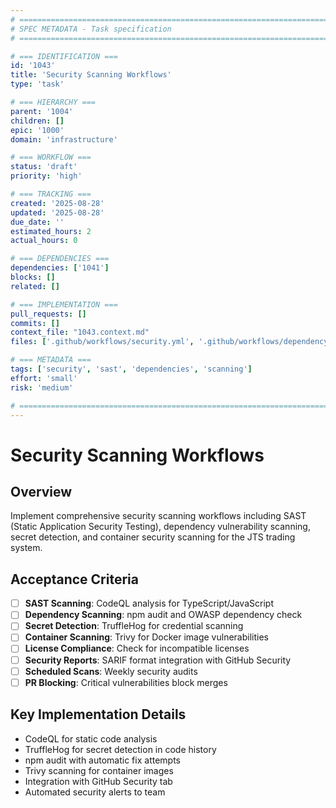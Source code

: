 ```yaml
---
# ============================================================================
# SPEC METADATA - Task specification
# ============================================================================

# === IDENTIFICATION ===
id: '1043'
title: 'Security Scanning Workflows'
type: 'task'

# === HIERARCHY ===
parent: '1004'
children: []
epic: '1000'
domain: 'infrastructure'

# === WORKFLOW ===
status: 'draft'
priority: 'high'

# === TRACKING ===
created: '2025-08-28'
updated: '2025-08-28'
due_date: ''
estimated_hours: 2
actual_hours: 0

# === DEPENDENCIES ===
dependencies: ['1041']
blocks: []
related: []

# === IMPLEMENTATION ===
pull_requests: []
commits: []
context_file: "1043.context.md"
files: ['.github/workflows/security.yml', '.github/workflows/dependency-check.yml']

# === METADATA ===
tags: ['security', 'sast', 'dependencies', 'scanning']
effort: 'small'
risk: 'medium'

# ============================================================================
---
```


# Security Scanning Workflows

## Overview

Implement comprehensive security scanning workflows including SAST (Static Application Security Testing), dependency vulnerability scanning, secret detection, and container security scanning for the JTS trading system.

## Acceptance Criteria

- [ ] **SAST Scanning**: CodeQL analysis for TypeScript/JavaScript
- [ ] **Dependency Scanning**: npm audit and OWASP dependency check
- [ ] **Secret Detection**: TruffleHog for credential scanning
- [ ] **Container Scanning**: Trivy for Docker image vulnerabilities
- [ ] **License Compliance**: Check for incompatible licenses
- [ ] **Security Reports**: SARIF format integration with GitHub Security
- [ ] **Scheduled Scans**: Weekly security audits
- [ ] **PR Blocking**: Critical vulnerabilities block merges

## Key Implementation Details

- CodeQL for static code analysis
- TruffleHog for secret detection in code history
- npm audit with automatic fix attempts
- Trivy scanning for container images
- Integration with GitHub Security tab
- Automated security alerts to team

